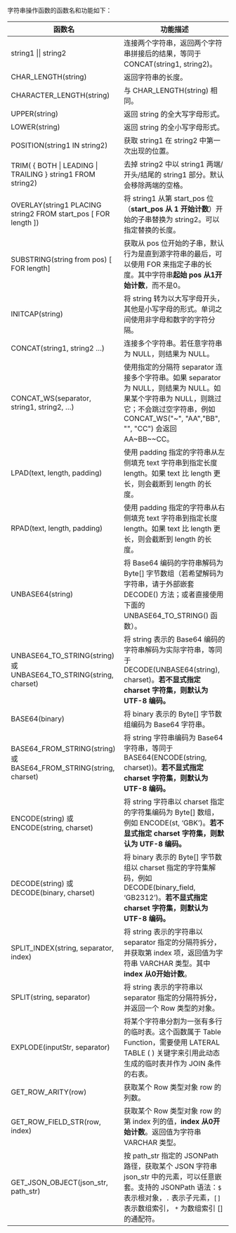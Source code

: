 字符串操作函数的函数名和功能如下：

| 函数名                                                       | 功能描述                                                     |
| ------------------------------------------------------------ | ------------------------------------------------------------ |
| string1 \|\| string2        | 连接两个字符串，返回两个字符串拼接后的结果，等同于 CONCAT(string1, string2)。 |
| CHAR_LENGTH(string)    | 返回字符串的长度。                                           |
| CHARACTER_LENGTH(string)        | 与 CHAR_LENGTH(string) 相同。                                |
| UPPER(string)                  | 返回 string 的全大写字母形式。                               |
| LOWER(string)                  | 返回 string 的全小写字母形式。                               |
| POSITION(string1 IN string2)         | 获取 string1 在 string2 中第一次出现的位置。                 |
| TRIM( { BOTH &#124; LEADING &#124; TRAILING } string1 FROM string2) | 去掉 string2 中以 string1 两端/开头/结尾的 string1 部分。默认会移除两端的空格。 |
| OVERLAY(string1 PLACING string2 FROM start_pos [ FOR length ]) | 将 string1 从第 start_pos 位（**start_pos 从 1 开始计数**）开始的子串替换为 string2。可以指定替换的长度。 |
| SUBSTRING(string from pos) [ FOR length]          | 获取从 pos 位开始的子串，默认行为是直到源字符串的最后，可以使用 FOR 来指定子串的长度。其中字符串**起始 pos 从1开始计数**，而不是0。 |
| INITCAP(string) | 将 string 转为以大写字母开头，其他是小写字母的形式。单词之间使用非字母和数字的字符分隔。|
| CONCAT(string1, string2 …)      | 连接多个字符串。若任意字符串为 NULL，则结果为 NULL。         |
| CONCAT_WS(separator, string1, string2, …)  | 使用指定的分隔符 separator 连接多个字符串。如果 separator 为 NULL，则结果为 NULL。如果某个字符串为 NULL，则跳过它；不会跳过空字符串，例如 CONCAT_WS("\~", "AA","BB", "", "CC") 会返回 AA\~BB\~\~CC。 |
| LPAD(text, length, padding)| 使用 padding 指定的字符串从左侧填充 text 字符串到指定长度 length。如果 text 比 length 更长，则会截断到 length 的长度。 |
| RPAD(text, length, padding)  | 使用 padding 指定的字符串从右侧填充 text 字符串到指定长度 length。如果 text 比 length 更长，则会截断到 length 的长度。 |
| UNBASE64(string) | 将 Base64 编码的字符串解码为 Byte[] 字节数组（若希望解码为字符串，请于外部嵌套 DECODE() 方法；或者直接使用下面的 UNBASE64_TO_STRING() 函数）。 |
| UNBASE64_TO_STRING(string) 或 UNBASE64_TO_STRING(string, charset) | 将 string 表示的 Base64 编码的字符串解码为实际字符串，等同于 DECODE(UNBASE64(string), charset)。**若不显式指定 charset 字符集，则默认为 UTF-8 编码。** |
| BASE64(binary)   | 将 binary 表示的 Byte[] 字节数组编码为 Base64 字符串。       |
| BASE64_FROM_STRING(string) 或 BASE64_FROM_STRING(string, charset) | 将 string 字符串编码为 Base64 字符串，等同于 BASE64(ENCODE(string, charset))。**若不显式指定 charset 字符集，则默认为 UTF-8 编码。** |
| ENCODE(string) 或 ENCODE(string, charset)                    | 将 string 字符串以 charset 指定的字符集编码为 Byte[] 数组，例如 ENCODE(st, ‘GBK’)。**若不显式指定 charset 字符集，则默认为 UTF-8 编码。** |
| DECODE(string) 或 DECODE(binary, charset)                    | 将 binary 表示的 Byte[] 字节数组以 charset 指定的字符集解码，例如 DECODE(binary_field, ‘GB2312’)。**若不显式指定 charset 字符集，则默认为 UTF-8 编码。** |
| SPLIT_INDEX(string, separator, index)                        | 将 string 表示的字符串以 separator 指定的分隔符拆分，并获取第 index 项，返回值为字符串 VARCHAR 类型。其中 **index 从0开始计数**。 |
| SPLIT(string, separator)  | 将 string 表示的字符串以 separator 指定的分隔符拆分，并返回一个 Row 类型的对象。 |
| EXPLODE(inputStr, separator)    | 将某个字符串分割为一张有多行的临时表。这个函数属于 Table Function，需要使用 LATERAL TABLE ( ) 关键字来引用此动态生成的临时表并作为 JOIN 条件的右表。 |
| GET_ROW_ARITY(row)                                           | 获取某个 Row 类型对象 row 的列数。                           |
| GET_ROW_FIELD_STR(row, index)  | 获取某个 Row 类型对象 row 的第 index 列的值，**index 从0开始计数**。返回值为字符串 VARCHAR 类型。 |
| GET_JSON_OBJECT(json_str, path_str) | 按 path_str 指定的 JSONPath 路径，获取某个 JSON 字符串 json_str 中的元素，可以任意嵌套。支持的 JSONPath 语法：`$` 表示根对象，`.` 表示子元素，`[]` 表示数组索引， `*` 为数组索引 [] 的通配符。 |
